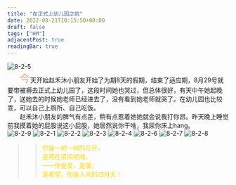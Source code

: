 ```yaml
---
title: "在正式上幼儿园之前"
date: 2022-08-21T10:15:50+08:00
draft: false
tags: ["HM"]
adjacentPost: true
readingBar: true
---
```

![8-2-5](https://cdn.jsdelivr.net/gh/imum-me/img@main/uPic/8-2-5.PNG)
<br>
&emsp;&emsp;<font size=5 color=#ffa07a>今</font>天开始赵禾沐小朋友开始了为期8天的假期，结束了适应期，8月29号就要带被褥去正式上幼儿园了，这段时间她也哭过，但总体很好，有天中午她起晚了，送她去的时候她老师已经进去了，没有看到她老师就哭了。在幼儿园也比较乖，可以自己上厕所、自己吃饭。<br>
&emsp;&emsp;赵禾沐小朋友的脾气有点差，稍有点惹着她她就会说我打你昂。昨天晚上睡觉前我摸着她的屁股说这小屁股，她居然说你干啥，我尿你床上hang。<br>
![8-2-9](https://cdn.jsdelivr.net/gh/imum-me/img@main/uPic/8-2-9.PNG)
![8-2-1](https://cdn.jsdelivr.net/gh/imum-me/img@main/uPic/8-2-1.PNG)
![8-2-2](https://cdn.jsdelivr.net/gh/imum-me/img@main/uPic/8-2-2.PNG)
![8-2-3](https://cdn.jsdelivr.net/gh/imum-me/img@main/uPic/8-2-3.PNG)
![8-2-4](https://cdn.jsdelivr.net/gh/imum-me/img@main/uPic/8-2-4.PNG)
![8-2-6](https://cdn.jsdelivr.net/gh/imum-me/img@main/uPic/8-2-6.PNG)
![8-2-7](https://cdn.jsdelivr.net/gh/imum-me/img@main/uPic/8-2-7.PNG)
![8-2-8](https://cdn.jsdelivr.net/gh/imum-me/img@main/uPic/8-2-8.PNG)
<br>

> > <font color=#ffd700>你是一树一树的花开，<br>
> > 是燕在梁间呢喃，<br>
> > ——你是爱，是暖，<br>
> > 是希望，你是人间的四月天！</font><br>